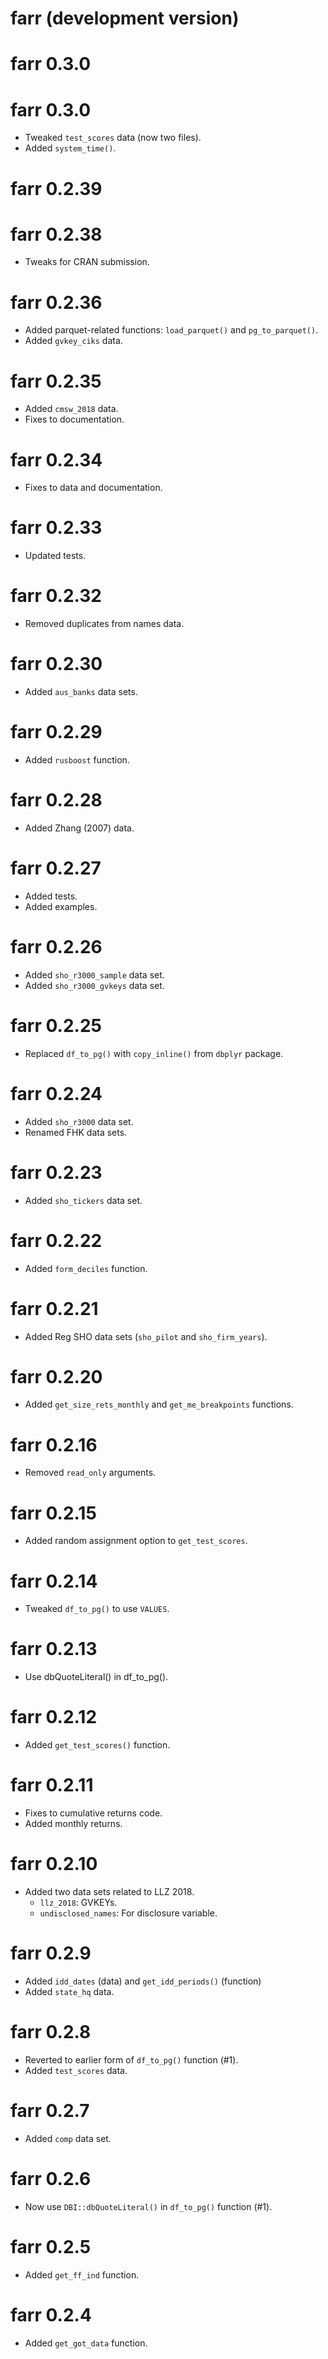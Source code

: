 # farr (development version)

# farr 0.3.0

# farr 0.3.0

* Tweaked `test_scores` data (now two files).
* Added `system_time()`.

# farr 0.2.39

# farr 0.2.38

* Tweaks for CRAN submission.

# farr 0.2.36

* Added parquet-related functions: `load_parquet()` and `pg_to_parquet()`.
* Added `gvkey_ciks` data.

# farr 0.2.35

* Added `cmsw_2018` data.
* Fixes to documentation.

# farr 0.2.34

* Fixes to data and documentation.

# farr 0.2.33

* Updated tests.

# farr 0.2.32

* Removed duplicates from names data.

# farr 0.2.30

* Added `aus_banks` data sets.

# farr 0.2.29

* Added `rusboost` function.

# farr 0.2.28

* Added Zhang (2007) data.

# farr 0.2.27

* Added tests.
* Added examples.

# farr 0.2.26

* Added `sho_r3000_sample` data set.
* Added `sho_r3000_gvkeys` data set.

# farr 0.2.25

* Replaced `df_to_pg()` with `copy_inline()` from `dbplyr` package.

# farr 0.2.24

* Added `sho_r3000` data set.
* Renamed FHK data sets.

# farr 0.2.23

* Added `sho_tickers` data set.

# farr 0.2.22

* Added `form_deciles` function.

# farr 0.2.21

* Added Reg SHO data sets (`sho_pilot` and `sho_firm_years`).

# farr 0.2.20

* Added `get_size_rets_monthly` and `get_me_breakpoints` functions.

# farr 0.2.16

* Removed `read_only` arguments.

# farr 0.2.15

* Added random assignment option to `get_test_scores`.

# farr 0.2.14

* Tweaked `df_to_pg()` to use `VALUES`.

# farr 0.2.13

* Use dbQuoteLiteral() in df_to_pg().

# farr 0.2.12

* Added `get_test_scores()` function.

# farr 0.2.11

* Fixes to cumulative returns code.
* Added monthly returns.

# farr 0.2.10

* Added two data sets related to LLZ 2018.
    * `llz_2018`: GVKEYs.
    * `undisclosed_names`: For disclosure variable.

# farr 0.2.9

* Added `idd_dates` (data) and `get_idd_periods()` (function)
* Added `state_hq` data.

# farr 0.2.8

* Reverted to earlier form of `df_to_pg()` function (#1).
* Added `test_scores` data.

# farr 0.2.7

* Added `comp` data set.

# farr 0.2.6

* Now use `DBI::dbQuoteLiteral()` in `df_to_pg()`  function (#1).

# farr 0.2.5

* Added `get_ff_ind` function.

# farr 0.2.4

* Added `get_got_data` function.

